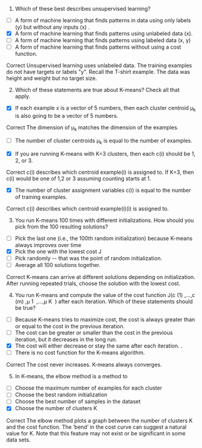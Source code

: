 1. Which of these best describes unsupervised learning? 

- [ ] A form of machine learning that finds patterns in data using only labels (y) but without any inputs (x) . 
- [x] A form of machine learning that finds patterns using unlabeled data (x). 
- [ ] A form of machine learning that finds patterns using labeled data (x, y) 
- [ ] A form of machine learning that finds patterns without using a cost function.

Correct
Unsupervised learning uses unlabeled data. The training examples do not have targets or labels "y". Recall the T-shirt example. The data was height and weight but no target size.

2. Which of these statements are true about K-means? Check all that apply.

- [x] If each example x is a vector of 5 numbers, then each cluster centroid μ<sub>k</sub> is also going to be a vector of 5 numbers.

Correct
The dimension of μ<sub>k</sub> matches the dimension of the examples. 
- [ ] The number of cluster centroids μ<sub>k</sub> is equal to the number of examples.

- [x] If you are running K-means with K=3 clusters, then each c(i) should be 1, 2, or 3. 

Correct
c(i) describes which centroid example(i) is assigned to. If K=3, then c(i) would be one of 1,2 or 3 assuming counting starts at 1.

- [x] The number of cluster assignment variables c(i)  is equal to the number of training examples.

Correct
c(i) describes which centroid example(i)(i) is assigned to.

3. You run K-means 100 times with different initializations. How should you pick from the 100 resulting solutions?

- [ ] Pick the last one (i.e., the 100th random initialization) because K-means always improves over time
- [x] Pick the one with the lowest cost J
- [ ] Pick randomly -- that was the point of random initialization.
- [ ] Average all 100 solutions together. 

Correct
K-means can arrive at different solutions depending on initialization. After running repeated trials, choose the solution with the lowest cost.

4. You run K-means and compute the value of the cost function J(c 
(1)
 ,…,c 
(m)
 ,μ 
1
​
 ,…,μ 
K
​
 ) after each iteration. Which of these statements should be true? 

- [ ] Because K-means tries to maximize cost, the cost is always greater than or equal to the cost in the previous iteration.
- [ ] The cost can be greater or smaller than the cost in the previous iteration, but it decreases in the long run.
- [x] The cost will either decrease or stay the same after each iteration. .
- [ ] There is no cost function for the K-means algorithm.

Correct
The cost never increases. K-means always converges.

5. In K-means, the elbow method is a method to 

- [ ] Choose the maximum number of examples for each cluster
- [ ] Choose the best random initialization
- [ ] Choose the best number of samples in the dataset
- [x] Choose the number of clusters K

Correct
The elbow method plots a graph between the number of clusters K and the cost function. The ‘bend’ in the cost curve can suggest a natural value for K. Note that this feature may not exist or be significant in some data sets.